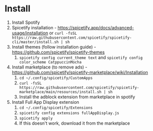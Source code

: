 # Install

1. Install Spotify
2. Spicetify installation - https://spicetify.app/docs/advanced-usage/installation or `curl -fsSL https://raw.githubusercontent.com/spicetify/spicetify-cli/master/install.sh | sh`
3. Install themes (follow installation guide) - https://github.com/spicetify/spicetify-themes
   1. `spicetify config current_theme text` and `spicetify config color_scheme CatppuccinMocha`
4. Install marketplace (to remove ads) - https://github.com/spicetify/spicetify-marketplace/wiki/Installation
   1. `cd ~/.config/spicetify/CustomApps`
   2. `curl -fsSL https://raw.githubusercontent.com/spicetify/spicetify-marketplace/main/resources/install.sh | sh`
   3. Install the adblock extension from marketplace in spotify
5. Install Full App Display extension
   1. `cd ~/.config/spicetify/Extensions`
   2. `spicetify config extensions fullAppDisplay.js`
   3. `spicetify apply`
   4. If this doesn't work, download it from the marketplace

